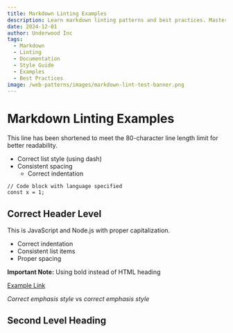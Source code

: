 ```yaml
---
title: Markdown Linting Examples
description: Learn markdown linting patterns and best practices. Master document formatting and style consistency checks.
date: 2024-12-01
author: Underwood Inc
tags:
  - Markdown
  - Linting
  - Documentation
  - Style Guide
  - Examples
  - Best Practices
image: /web-patterns/images/markdown-lint-test-banner.png
---
```


# Markdown Linting Examples

This line has been shortened to meet the 80-character line length limit for better
readability.

- Correct list style (using dash)
- Consistent spacing
  - Correct indentation

```javascript:preview
// Code block with language specified
const x = 1;
```

## Correct Header Level

This is JavaScript and Node.js with proper capitalization.

- Correct indentation
- Consistent list items
- Proper spacing

**Important Note:** Using bold instead of HTML heading

[Example Link](http://example.com)

_Correct emphasis style_ vs _correct emphasis style_

## Second Level Heading
